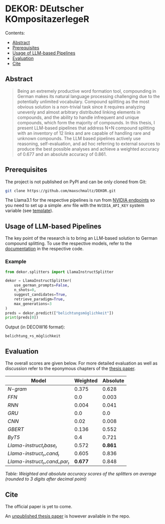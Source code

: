 # DEKOR: DEutscher KOmpositazerlegeR

Contents:
* [Abstract](#abstract)
* [Prerequisites](#prerequisites)
* [Usage of LLM-based Pipelines](#usage-of-llm-based-pipelines)
* [Evaluation](#evaluation)
* [Cite](#cite)


## Abstract

> Being an extremely productive word formation tool, compounding in German makes its natural language processing challenging due to the potentially unlimited vocabulary. Compound splitting as the most obvious solution is a non-trivial task since it requires analyzing unevenly and almost arbitrary distributed linking elements in compounds, and the ability to handle infrequent and unique compounds, which form the majority of compounds. In this thesis, I present LLM-based pipelines that address N+N compound splitting with an inventory of 12 links and are capable of handling rare and unknown compounds. The LLM based pipelines actively use reasoning, self-evaluation, and ad hoc referring to external sources to produce the best possible analyses and achieve a weighted accuracy of 0.677 and an absolute accuracy of 0.861.


## Prerequisites

The project is not published on PyPI and can be only cloned from Git:

```bash
git clone https://github.com/maxschmaltz/DEKOR.git
```

The Llama3.1 for the respective pipelines is run from [NVIDIA endpoints](https://build.nvidia.com/meta/llama-3_1-405b-instruct) so you need to set up a simple .env file with the `NVIDIA_API_KEY` system variable (see [template](./.env.template)).


## Usage of LLM-based Pipelines

The key point of the research is to bring an LLM-based solution to German compound splitting. To use the respective models, refer to the [documentation](./dekor/splitters/llms/llama_instruct/llama_instruct.py) in the respective code.

### Example

```python
from dekor.splitters import LlamaInstructSplitter

dekor = LlamaInstructSplitter(
	use_german_prompts=False,
	n_shots=0,
	suggest_candidates=True,
	retrieve_paradigm=True,
	max_generations=3
)
preds = dekor.predict(["belichtungsmöglichkeit"])
print(preds[0])
```

Output (in DECOW16 format):

```text
belichtung_+s_möglichkeit
```


## Evaluation

The overall scores are given below. For more detailed evaluation as well as discussion refer to the eponymous chapters of the [thesis paper](./papers/assessing_llm_based_pipelines_for_splitting_nominal_compounds_for_german.pdf).

| Model | Weighted | Absolute |
|-------|----------|----------|
| *N-gram* | 0.375 | 0.628 |
| *FFN* | 0.0 | 0.003 |
| *RNN* | 0.004 | 0.041 |
| *GRU* | 0.0 | 0.0 |
| *CNN* | 0.02 | 0.008 |
| *GBERT* | 0.136 | 0.552 |
| *ByT5* | 0.4 | 0.721 |
| *Llama-instruct₍base₎* | 0.572 | **0.861** |
| *Llama-instruct₍₊cand₎* | 0.605 | 0.836 |
| *Llama-instruct₍₊cand₊par₎* | **0.677** | 0.848 |

*Table: Weighted and absolute accuracy scores of the splitters on average (rounded to 3 digits after decimal point)*


## Cite

The official paper is yet to come.

An [unpublished thesis paper](./papers/assessing_llm_based_pipelines_for_splitting_nominal_compounds_for_german.pdf) is however available in the repo.